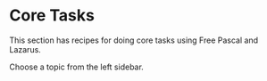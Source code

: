 # Core Tasks

This section has recipes for doing core tasks using Free Pascal and Lazarus.

Choose a topic from the left sidebar.